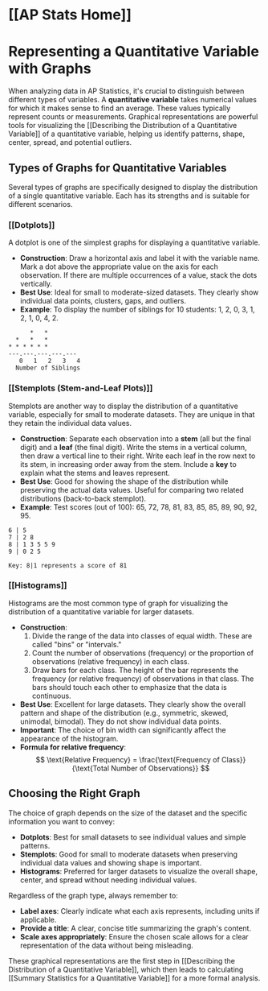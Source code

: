 # [[AP Stats Home]]
# Representing a Quantitative Variable with Graphs

When analyzing data in AP Statistics, it's crucial to distinguish between different types of variables. A **quantitative variable** takes numerical values for which it makes sense to find an average. These values typically represent counts or measurements. Graphical representations are powerful tools for visualizing the [[Describing the Distribution of a Quantitative Variable]] of a quantitative variable, helping us identify patterns, shape, center, spread, and potential outliers.

## Types of Graphs for Quantitative Variables

Several types of graphs are specifically designed to display the distribution of a single quantitative variable. Each has its strengths and is suitable for different scenarios.

### [[Dotplots]]

A dotplot is one of the simplest graphs for displaying a quantitative variable.
*   **Construction**: Draw a horizontal axis and label it with the variable name. Mark a dot above the appropriate value on the axis for each observation. If there are multiple occurrences of a value, stack the dots vertically.
*   **Best Use**: Ideal for small to moderate-sized datasets. They clearly show individual data points, clusters, gaps, and outliers.
*   **Example**: To display the number of siblings for 10 students: 1, 2, 0, 3, 1, 2, 1, 0, 4, 2.

```
      *   *
  *   *   *
* * * * * *
---.---.---.---.---
   0   1   2   3   4
  Number of Siblings
```

### [[Stemplots (Stem-and-Leaf Plots)]]

Stemplots are another way to display the distribution of a quantitative variable, especially for small to moderate datasets. They are unique in that they retain the individual data values.
*   **Construction**: Separate each observation into a **stem** (all but the final digit) and a **leaf** (the final digit). Write the stems in a vertical column, then draw a vertical line to their right. Write each leaf in the row next to its stem, in increasing order away from the stem. Include a **key** to explain what the stems and leaves represent.
*   **Best Use**: Good for showing the shape of the distribution while preserving the actual data values. Useful for comparing two related distributions (back-to-back stemplot).
*   **Example**: Test scores (out of 100): 65, 72, 78, 81, 83, 85, 85, 89, 90, 92, 95.

```
6 | 5
7 | 2 8
8 | 1 3 5 5 9
9 | 0 2 5

Key: 8|1 represents a score of 81
```

### [[Histograms]]

Histograms are the most common type of graph for visualizing the distribution of a quantitative variable for larger datasets.
*   **Construction**:
    1.  Divide the range of the data into classes of equal width. These are called "bins" or "intervals."
    2.  Count the number of observations (frequency) or the proportion of observations (relative frequency) in each class.
    3.  Draw bars for each class. The height of the bar represents the frequency (or relative frequency) of observations in that class. The bars should touch each other to emphasize that the data is continuous.
*   **Best Use**: Excellent for large datasets. They clearly show the overall pattern and shape of the distribution (e.g., symmetric, skewed, unimodal, bimodal). They do not show individual data points.
*   **Important**: The choice of bin width can significantly affect the appearance of the histogram.
*   **Formula for relative frequency**:
    $$ \text{Relative Frequency} = \frac{\text{Frequency of Class}}{\text{Total Number of Observations}} $$

## Choosing the Right Graph

The choice of graph depends on the size of the dataset and the specific information you want to convey:
*   **Dotplots**: Best for small datasets to see individual values and simple patterns.
*   **Stemplots**: Good for small to moderate datasets when preserving individual data values and showing shape is important.
*   **Histograms**: Preferred for larger datasets to visualize the overall shape, center, and spread without needing individual values.

Regardless of the graph type, always remember to:
*   **Label axes**: Clearly indicate what each axis represents, including units if applicable.
*   **Provide a title**: A clear, concise title summarizing the graph's content.
*   **Scale axes appropriately**: Ensure the chosen scale allows for a clear representation of the data without being misleading.

These graphical representations are the first step in [[Describing the Distribution of a Quantitative Variable]], which then leads to calculating [[Summary Statistics for a Quantitative Variable]] for a more formal analysis.